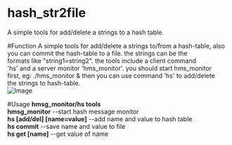 hash_str2file
==================

A simple tools for add/delete a strings to a hash table.

#Function
A simple tools for add/delete a strings to/from a hash-table, also  
you can commit the hash-table to a file. the strings can be the  
formats like "string1=string2". the tools include a client command  
'hs' and a server monitor 'hms_monitor'. you should start hms_monitor  
first, eg: ./hms_monitor & then you can use command 'hs' to add/delete  
the strings to hash-table.  
![Image](https://raw.github.com/Janathan/hash_str2file/master/block_diagram.png)      

#Usage
**hmsg_monitor/hs tools**  
**hmsg_monitor** --start hash message monitor  
**hs [add/del] [name=value]** --add name and value to hash table  
**hs commit** --save name and value to file  
**hs get [name]** --get value of name  
